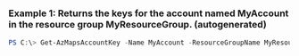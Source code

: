 ### Example 1: Returns the keys for the account named MyAccount in the resource group MyResourceGroup. (autogenerated)
```powershell
PS C:\> Get-AzMapsAccountKey -Name MyAccount -ResourceGroupName MyResourceGroup
```

